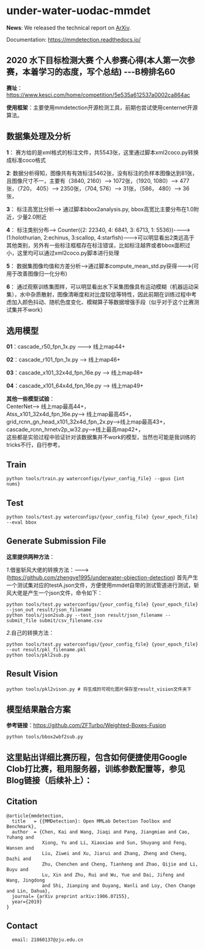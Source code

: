 # under-water-uodac-mmdet

**News**: We released the technical report on [ArXiv](https://arxiv.org/abs/1906.07155).

Documentation: https://mmdetection.readthedocs.io/

## 2020 水下目标检测大赛 个人参赛心得(本人第一次参赛，本着学习的态度，写个总结) ---B榜排名60
**赛址**：https://www.kesci.com/home/competition/5e535a612537a0002ca864ac

**使用框架**：主要使用mmdetection开源检测工具，前期也尝试使用centernet开源算法。

## 数据集处理及分析
**1**： 赛方给的是xml格式的标注文件，共5543张，这里通过脚本xml2coco.py转换成标准coco格式   

**2**:  数据分析得知，图像共有有效标注5462张，没有标注的负样本图像达到81张，且图像尺寸不一，主要有（3840, 2160）--> 1072张，（1920, 1080）--> 477张，（720， 405）--> 2350张，（704, 576）--> 31张，（586， 480）--> 36张，    

**3**：  标注高宽比分析--> 通过脚本bbox2analysis.py, bbox高宽比主要分布在1.0附近，少量2.0附近  
 
**4**：  标注类别分布--> Counter({2: 22340, 4: 6841, 3: 6713, 1: 5536})---->(1:holothurian, 2:echinus, 3:scallop, 4:starfish)--->可以明显看出2类远高于其他类别，另外有一些标注框框存在标注错误，比如标注越界或者bbox面积过小，这里均可以通过xml2coco.py脚本进行处理   

**5**：  数据集图像均值和方差分析-->通过脚本compute_mean_std.py获得--->(可用于改善图像归一化分布)   

**6**：  通过观察训练集图样，可以明显看出水下采集图像具有运动模糊（机器运动采集），水中杂质散射，图像清晰度和对比度较低等特性，因此前期在训练过程中考虑加入颜色抖动、随机色度变化、模糊算子等数据增强手段（似乎对于这个比赛测试集并不work）

## 选用模型
**01**：cascade_r50_fpn_1x.py ---> 线上map44+   

**02**：cascade_r101_fpn_1x.py --> 线上map46+   

**03**：cascade_x101_32x4d_fpn_16e.py --> 线上map48+   

**04**：cascade_x101_64x4d_fpn_16e.py --> 线上map49+   

**其他一些模型试验**：   
CenterNet--> 线上map最高44+，  
Atss_x101_32x4d_fpn_16e.py--> 线上map最高45+，  
grid_rcnn_gn_head_x101_32x4d_fpn_2x.py-->线上map最高43+，    
cascade_rcnn_hrnetv2p_w32.py-->线上最高map42+，  
这些都是实验过程中验证针对该数据集并不work的模型，当然也可能是我训练的tricks不行，自行参考。
## Train
	python tools/train.py waterconfigs/{your_config_file} --gpus {int nums}
## Test
	python tools/test.py waterconfigs/{your_config_file} {your_epoch_file} --eval bbox
## Generate Submission File
**这里提供两种方法**：  

  *1*.借鉴斩风大佬的转换方法：---> (https://github.com/zhengye1995/underwater-objection-detection) 
  首先产生一个测试集对应的testA.json文件，方便使用mmdet自带的测试管道进行测试，斩风大佬是产生一个json文件，命令如下：  

	python tools/test.py waterconfigs/{your_config_file} {your_epoch_file} --json_out result/json_filename
    python tools/json2sub.py --test_json result/json_filename --submit_file submit/csv_filename.csv
  *2*.自己的转换方法： 
    
	python tools/test.py waterconfigs/{your_config_file} {your_epoch_file} --out result/pkl_filename.pkl  
    python tools/pkl2sub.py
## Result Vision
	python tools/pkl2vison.py # 将生成的可视化图片保存至result_vision文件夹下

## 模型结果融合方案
**参考链接**：https://github.com/ZFTurbo/Weighted-Boxes-Fusion    

	python tools/bbox2wbf2sub.py

## 这里贴出详细比赛历程，包含如何便捷使用Google Clob打比赛，租用服务器，训练参数配置等，参见Blog链接（后续补上）：

## Citation

```
@article{mmdetection,
  title   = {{MMDetection}: Open MMLab Detection Toolbox and Benchmark},
  author  = {Chen, Kai and Wang, Jiaqi and Pang, Jiangmiao and Cao, Yuhang and
             Xiong, Yu and Li, Xiaoxiao and Sun, Shuyang and Feng, Wansen and
             Liu, Ziwei and Xu, Jiarui and Zhang, Zheng and Cheng, Dazhi and
             Zhu, Chenchen and Cheng, Tianheng and Zhao, Qijie and Li, Buyu and
             Lu, Xin and Zhu, Rui and Wu, Yue and Dai, Jifeng and Wang, Jingdong
             and Shi, Jianping and Ouyang, Wanli and Loy, Chen Change and Lin, Dahua},
  journal= {arXiv preprint arXiv:1906.07155},
  year={2019}
}
```


## Contact
```
  email: 21860137@zju.edu.cn
```
